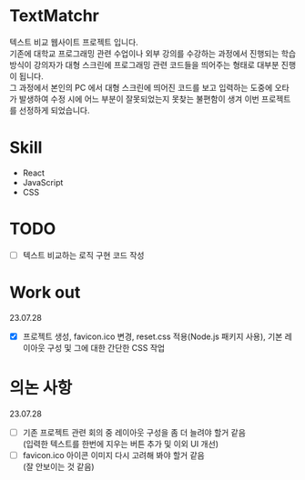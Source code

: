 # TextMatchr
텍스트 비교 웹사이트 프로젝트 입니다.<br />
기존에 대학교 프로그래밍 관련 수업이나 외부 강의를 수강하는 과정에서 진행되는 학습 방식이 강의자가 대형 스크린에 프로그래밍 관련 코드들을 띄어주는 형태로 대부분 진행이 됩니다.<br />
그 과정에서 본인의 PC 에서 대형 스크린에 띄어진 코드를 보고 입력하는 도중에 오타가 발생하여 수정 시에 어느 부분이 잘못되었는지 못찾는 불편함이 생겨 이번 프로젝트를 선정하게 되었습니다.

# Skill
- React
- JavaScript
- CSS

# TODO
- [ ] 텍스트 비교하는 로직 구현 코드 작성

 
# Work out
23.07.28
  - [X] 프로젝트 생성, favicon.ico 변경, reset.css 적용(Node.js 패키지 사용), 기본 레이아웃 구성 및 그에 대한 간단한 CSS 작업

# 의논 사항
23.07.28
  - [ ] 기존 프로젝트 관련 회의 중 레이아웃 구성을 좀 더 늘려야 할거 같음<br />
  (입력한 텍스트를 한번에 지우는 버튼 추가 및 이외 UI 개선)
  - [ ] favicon.ico 아이콘 이미지 다시 고려해 봐야 할거 같음<br />
  (잘 안보이는 것 같음)
